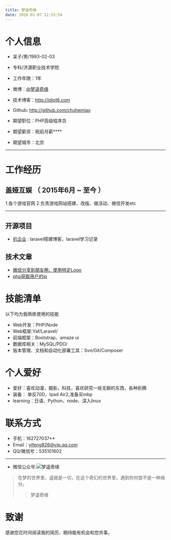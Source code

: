 ```yaml
---
title: 梦遥奇缘
date: 2016-01-07 12:53:54
---
```


# 个人信息

 - 呆子/男/1993-02-03
 - 专科/济源职业技术学院
 - 工作年限：1年
 - 微博：[@梦遥奇缘](http://weibo.com/p/1006063292942135/home?from=page_100606&mod=TAB#place) 
 - 技术博客：http://idiot6.com 
 - Github: http://github.com/chuhemiao

 - 期望职位：PHP高级程序员
 - 期望薪资：税前月薪****
 - 期望城市：北京

---


# 工作经历


## 盖娅互娱 （ 2015年6月 ~ 至今 ）

1.各个游戏官网 
2.负责游戏网站搭建、改版、做活动、微信开发etc


---


## 开源项目

 - [扒企业](https://github.com/chuhemiao/baqiye) : laravel搭建博客，laravel学习记录


## 技术文章

- [微信分享到朋友圈，使用特定Logo](http://www.idiot6.com/2016/05/26/wechat_share/)
- [php获取用户的ip](http://www.idiot6.com/2016/03/15/%E8%8E%B7%E5%8F%96%E7%94%A8%E6%88%B7ip/) 


# 技能清单

以下均为我熟练使用的技能

- Web开发：PHP/Node
- Web框架:Yaf/Laravel/
- 前端框架：Bootstrap、amaze ui
- 数据库相关：MySQL/PDO/
- 版本管理、文档和自动化部署工具：Svn/Git/Composer

# 个人爱好

- 爱好：喜欢动漫，摄影，科技，喜欢研究一些无聊的东西，各种折腾
- 装备： 单反70D，Ipad Air2,准备买mbp
- learning：日语、Python、node、深入linux

# 联系方式

- 手机：182727037** 
- Email：yifeng826@vip.qq.com 
- QQ/微信号：535101602

---	

+ 微信公众号:![梦遥奇缘](http://source.shengxuezixun.com/images%2Fweixin.jpg)
>在梦的世界里，遥就是一切，在这个奇幻的世界里，遇到你何尝不是一种缘分。
 >>梦遥奇缘	


# 致谢
感谢您花时间阅读我的简历，期待能有机会和您共事。


